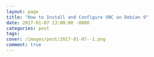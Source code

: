 ```yaml
---
layout: page
title: "How to Install and Configure VNC on Debian 9"
date: 2017-01-07 13:00:00 -0800
categories: post
tags: 
cover: /images/post/2017-01-07--1.png
comment: true
---
```



